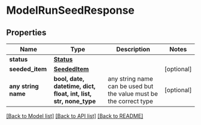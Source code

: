 # ModelRunSeedResponse


## Properties
Name | Type | Description | Notes
------------ | ------------- | ------------- | -------------
**status** | [**Status**](Status.md) |  | 
**seeded_item** | [**SeededItem**](SeededItem.md) |  | [optional] 
**any string name** | **bool, date, datetime, dict, float, int, list, str, none_type** | any string name can be used but the value must be the correct type | [optional]

[[Back to Model list]](../README.md#documentation-for-models) [[Back to API list]](../README.md#documentation-for-api-endpoints) [[Back to README]](../README.md)


